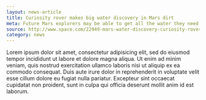 ```yaml
---
layout: news-article
title: Curiosity rover makes big water discovery in Mars dirt
meta: Future Mars explorers may be able to get all the water they need out...
source: http://www.space.com/22949-mars-water-discovery-curiosity-rover.html
category: news
---
```


Lorem ipsum dolor sit amet, consectetur adipisicing elit, sed do eiusmod tempor incididunt ut labore et dolore magna aliqua. Ut enim ad minim veniam, quis nostrud exercitation ullamco laboris nisi ut aliquip ex ea commodo consequat. Duis aute irure dolor in reprehenderit in voluptate velit esse cillum dolore eu fugiat nulla pariatur. Excepteur sint occaecat cupidatat non proident, sunt in culpa qui officia deserunt mollit anim id est laborum.
